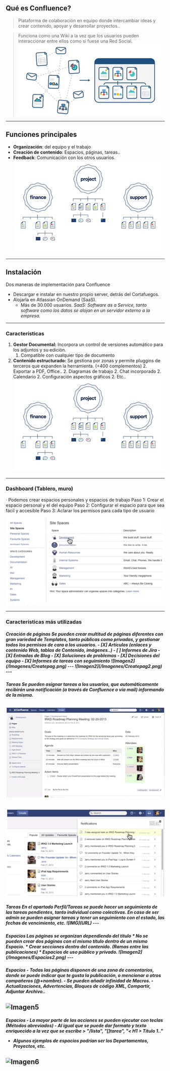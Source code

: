 ## Qué es Confluence?
> Plataforma de colaboración en equipo donde intercambiar ideas y crear 
> contenido, apoyar y desarrollar proyectos..

> Funciona como una Wiki a la vez que los usuarios pueden interaccionar entre
> ellos como si fuese una Red Social.
![Imagen2](/Imagenes/Confluence.jpg)
---
## Funciones principales
* **Organización**: del equipo y el trabajo
* **Creación de contenido**: Espacios, páginas, tareas..
* **Feedback**: Comunicación con los otros usuarios.
![Imagen2](/Imagenes/Portada2.png)
---
## Instalación
Dos maneras de implementación para Confluence
- Descargar e instalar en nuestro propio server, detrás del Cortafuegos.
- Alojarla en Atlassian OnDemand (SaaS). 
	- Más de 30.000 usuarios.
*SaaS: Software as a Service, tanto software como los datos se alojan en un
servidor externo a la empresa.*
---
### Características
1. **Gestor Documental:** Incorpora un control de versiones automático
para los adjuntos y su edición. 
	1. Compatible con cualquier tipo de documento
2. **Contenido estructurado:** Se gestiona por zonas y permite pluggins
de terceros que expanden la herramienta. (+400 complementos) 
	2. Exportar a PDF, Office..
	2. Diagramas de trabajo
	2. Chat incorporado
	2. Calendario
	2. Configuración aspectos gráficos
	2. Etc..
![Imagen2](/Imagenes/Portada2.png)
---
### Dashboard (Tablero, muro)
· Podemos crear espacios personales y espacios de trabajo
Paso 1: Crear el espacio personal y el del equipo
Paso 2: Configurar el espacio para que sea fácil y accesible
Paso 3: Aclarar los permisos para cada tipo de usuario

![Imagen2](/Imagenes/Espacios2.png)

---
### Características más utilizadas
<H5> Creación de páginas
Se pueden crear multitud de páginas diferentes con gran variedad de Templates,
tanto públicas como privadas, y gestionar todos los permisos de cara a los usuarios.
- [X] Artículos (enlaces y contenido Web, tablas de Contenido, imágenes..)
- [ ] Informes de Jira
- [X] Entradas de Blog
- [X] Soluciones de problemas
- [X] Decisiones del equipo
- [X] Informes de tareas con seguimiento
![Imagen2](/Imagenes/Createpag.png)
---
![Imagen2](/Imagenes/Createpag2.png)
---
<H5> Tareas
Se pueden asignar tareas a los usuarios, que automáticamente recibirán
una notificación (a través de Confluence o vía mail) informando de la misma.

![Imagen2](/Imagenes/Ejemplopag.png)
---
![Imagen2](/Imagenes/Notificaciones.png)
---
<H5>Tareas
En el apartado Perfil/Tareas se puede hacer un seguimiento de las tareas pendientes,
tanto individual como colectivas.
En caso de ser admin se pueden asignar tareas y tener un seguimiento con el estado,
las fechas de vencimiento, etc.
![IMG](URL)
---
<H5> Espacios
Las páginas se organizan dependiendo del título 
* No se pueden crear dos páginas con el mismo título dentro de un mismo Espacio.
* Crear secciones dentro del contenido. (Ramas entre las publicaciones)
* Espacios de uso público y privado.
![Imagen2](/Imagenes/Espacios2.png)
---
<H5> Espacios
- Todas las páginas disponen de una zona de comentarios, donde se puede indicar
que te gusta la publicación, o mencionar a otros compañeros (@+nombre).
- Se pueden añadir infinidad de Macros.
	- Actualizaciones, Advertencias, Bloques de código XML, Compartir, Adjuntar Archivo..

![Imagen5](URL)
---
<H5> Espacios
- La mayor parte de las acciones se pueden ejecutar con teclas (Métodos abreviados)
- Al igual que se puede dar formato y texto enriquecido a la vez que se escribe
	> "/lista", "[]tarea", "< H1 > Título 1.."

- Algunos ejemplos de espacios podrían ser los Departamentos, Proyectos, etc.

![Imagen6](URL)
---





























